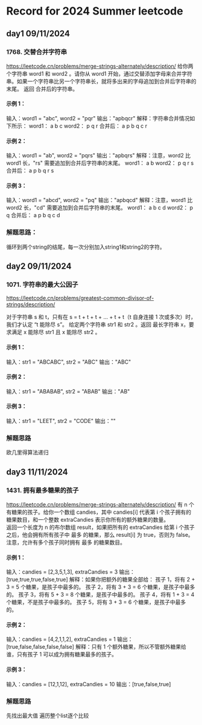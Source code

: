 # Record for 2024 Summer leetcode
## day1 09/11/2024
### 1768. 交替合并字符串
https://leetcode.cn/problems/merge-strings-alternately/description/
给你两个字符串 word1 和 word2 。请你从 word1 开始，通过交替添加字母来合并字符串。如果一个字符串比另一个字符串长，就将多出来的字母追加到合并后字符串的末尾。
返回 合并后的字符串。
#### 示例 1：
输入：word1 = "abc", word2 = "pqr"
输出："apbqcr"
解释：字符串合并情况如下所示：
word1：  a   b   c
word2：    p   q   r
合并后：  a p b q c r

#### 示例 2：
输入：word1 = "ab", word2 = "pqrs"
输出："apbqrs"
解释：注意，word2 比 word1 长，"rs" 需要追加到合并后字符串的末尾。
word1：  a   b 
word2：    p   q   r   s
合并后：  a p b q   r   s

#### 示例 3：
输入：word1 = "abcd", word2 = "pq"
输出："apbqcd"
解释：注意，word1 比 word2 长，"cd" 需要追加到合并后字符串的末尾。
word1：  a   b   c   d
word2：    p   q 
合并后：  a p b q c   d

### 解题思路：
循环到两个string的结尾，每一次分别加入string1和string2的字符。

## day2 09/11/2024
### 1071. 字符串的最大公因子
https://leetcode.cn/problems/greatest-common-divisor-of-strings/description/

对于字符串 s 和 t，只有在 s = t + t + t + ... + t + t（t 自身连接 1 次或多次）时，我们才认定 “t 能除尽 s”。
给定两个字符串 str1 和 str2 。返回 最长字符串 x，要求满足 x 能除尽 str1 且 x 能除尽 str2 。

#### 示例 1：
输入：str1 = "ABCABC", str2 = "ABC"
输出："ABC"

#### 示例 2：
输入：str1 = "ABABAB", str2 = "ABAB"
输出："AB"

#### 示例 3：
输入：str1 = "LEET", str2 = "CODE"
输出：""

### 解题思路
欧几里得算法递归

## day3 11/11/2024
### 1431. 拥有最多糖果的孩子
https://leetcode.cn/problems/merge-strings-alternately/description/
有 n 个有糖果的孩子。给你一个数组 candies，其中 candies[i] 代表第 i 个孩子拥有的糖果数目，和一个整数 extraCandies 表示你所有的额外糖果的数量。  
返回一个长度为 n 的布尔数组 result，如果把所有的 extraCandies 给第 i 个孩子之后，他会拥有所有孩子中 最多 的糖果，那么 result[i] 为 true，否则为 false。
注意，允许有多个孩子同时拥有 最多 的糖果数目。

#### 示例 1：
输入：candies = [2,3,5,1,3], extraCandies = 3
输出：[true,true,true,false,true] 
解释：如果你把额外的糖果全部给：
孩子 1，将有 2 + 3 = 5 个糖果，是孩子中最多的。
孩子 2，将有 3 + 3 = 6 个糖果，是孩子中最多的。
孩子 3，将有 5 + 3 = 8 个糖果，是孩子中最多的。
孩子 4，将有 1 + 3 = 4 个糖果，不是孩子中最多的。
孩子 5，将有 3 + 3 = 6 个糖果，是孩子中最多的。

#### 示例 2：
输入：candies = [4,2,1,1,2], extraCandies = 1
输出：[true,false,false,false,false] 
解释：只有 1 个额外糖果，所以不管额外糖果给谁，只有孩子 1 可以成为拥有糖果最多的孩子。

#### 示例 3：
输入：candies = [12,1,12], extraCandies = 10
输出：[true,false,true]

### 解题思路
先找出最大值 遍历整个list逐个比较
